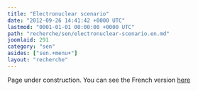 ```yaml
---
title: "Electronuclear scenario"
date: "2012-09-26 14:41:42 +0000 UTC"
lastmod: "0001-01-01 00:00:00 +0000 UTC"
path: "recherche/sen/electronuclear-scenario.en.md"
joomlaid: 291
category: "sen"
asides: ["sen.+menu+"]
layout: "recherche"
---
```

Page under construction. You can see the French version [here](/recherche/sen/systeme-et-scenarios.xx)
